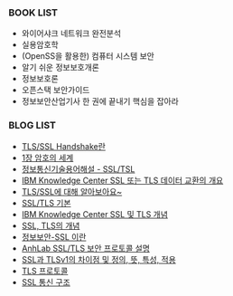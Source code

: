 ### BOOK LIST
- 와이어샤크 네트워크 완전분석
- 실용암호학
- (OpenSS을 활용한) 컴퓨터 시스템 보안
- 알기 쉬운 정보보호개론
- 정보보호론
- 오픈스택 보안가이드
- 정보보안산업기사 한 권에 끝내기 핵심을 잡아라

### BLOG LIST
- [TLS/SSL Handshake란](https://hanjungv.github.io/2017-11-07-1_CS_SSL/)
- [1장 암호의 세계](http://www.parkjonghyuk.net/lecture/2011-1st-lecture/modernCrypto/chap14.pdf)
- [정보통신기술용어해설 - SSL/TSL](http://www.ktword.co.kr/abbr_view.php?m_temp1=1957)
- [IBM Knowledge Center SSL 또는 TLS 데이터 교환의 개요](https://www.ibm.com/support/knowledgecenter/ko/SSFKSJ_7.1.0/com.ibm.mq.doc/sy10660_.htm)
- [TLS/SSL에 대해 알아보아요~](http://btsweet.blogspot.kr/2014/06/tls-ssl.html)
- [SSL/TLS 기본](https://eastdg.wordpress.com/2014/04/09/ssltls-%EA%B8%B0%EB%B3%B8/)
- [IBM Knowledge Center SSL 및 TLS 개념](https://www.ibm.com/support/knowledgecenter/ko/SSFKSJ_7.1.0/com.ibm.mq.doc/sy10640_.htm)
- [SSL, TLS의 개념](http://hack-cracker.tistory.com/142)
- [정보보안-SSL 이란](http://12bme.tistory.com/80)
- [AnhLab SSL/TLS 보안 프로토콜 설명](http://v3.nonghyup.com/secu_info_view.asp?list=/secu_info_list.asp&seq=8749&pageno=62&v_num=443)
- [SSL과 TLSv1의 차이점 및 정의, 뜻, 특성, 적용](http://soul0.tistory.com/214)
- [TLS 프로토콜](http://marcof.tistory.com/87)
- [SSL 통신 구조](http://happydal.blogspot.kr/2010/08/ssl-%ED%86%B5%EC%8B%A0-%EA%B5%AC%EC%A1%B0.html#!/2010/08/ssl-%ED%86%B5%EC%8B%A0-%EA%B5%AC%EC%A1%B0.html)
